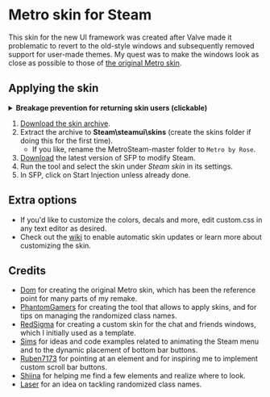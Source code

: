 # Metro skin for Steam

This skin for the new UI framework was created after Valve made it problematic to revert to the old-style windows and subsequently removed support for user-made themes.
My quest was to make the windows look as close as possible to those of [the original Metro skin](https://steamcommunity.com/groups/metroforsteam).

## Applying the skin
<details>
<summary><strong>Breakage prevention for returning skin users (clickable)</strong></summary>
1. Close Steam.<br>
2. Navigate to its folder, back up and remove the clientui, skins, and steamui\css folders.
</details>

1. [Download the skin archive](/../../archive/refs/heads/master.zip).
1. Extract the archive to **Steam\steamui\skins** (create the skins folder if doing this for the first time).
   - If you like, rename the MetroSteam-master folder to `Metro by Rose`.
1. [Download](https://github.com/PhantomGamers/SFP/releases) the latest version of SFP to modify Steam.
1. Run the tool and select the skin under *Steam skin* in its settings.
1. In SFP, click on Start Injection unless already done.

## Extra options
- If you'd like to customize the colors, decals and more, edit custom.css in any text editor as desired.
- Check out the [wiki](../../wiki) to enable automatic skin updates or learn more about customizing the skin.

## Credits
* [Dom](https://github.com/minischetti) for creating the original Metro skin, which has been the reference point for many parts of my remake.
* [PhantomGamers](https://github.com/PhantomGamers) for creating the tool that allows to apply skins, and for tips on managing the randomized class names.
* [RedSigma](https://github.com/redsigma) for creating a custom skin for the chat and friends windows, which I initially used as a template.
* [Sims](https://github.com/suchmememanyskill) for ideas and code examples related to animating the Steam menu and to the dynamic placement of bottom bar buttons.
* [Ruben7173](https://github.com/Ruben7173/) for pointing at an element and for inspiring me to implement custom scroll bar buttons.
* [Shiina](https://github.com/AikoMidori) for helping me find a few elements and realize where to look.
* [Laser](https://github.com/LaserFlash) for an idea on tackling randomized class names.
